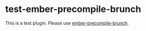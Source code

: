 # test-ember-precompile-brunch
This is a test plugin. Please use [ember-precompile-brunch](https://www.npmjs.com/package/ember-precompile-brunch).
